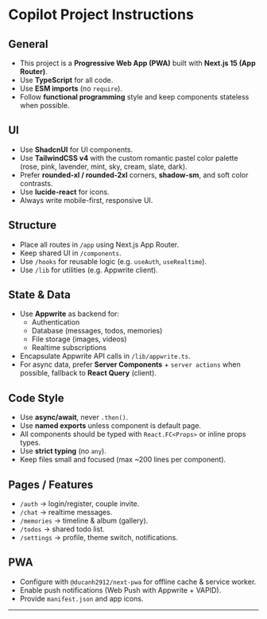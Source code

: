 # Copilot Project Instructions

## General

- This project is a **Progressive Web App (PWA)** built with **Next.js 15 (App Router)**.
- Use **TypeScript** for all code.
- Use **ESM imports** (no `require`).
- Follow **functional programming** style and keep components stateless when possible.

## UI

- Use **ShadcnUI** for UI components.
- Use **TailwindCSS v4** with the custom romantic pastel color palette (rose, pink, lavender, mint, sky, cream, slate, dark).
- Prefer **rounded-xl / rounded-2xl** corners, **shadow-sm**, and soft color contrasts.
- Use **lucide-react** for icons.
- Always write mobile-first, responsive UI.

## Structure

- Place all routes in `/app` using Next.js App Router.
- Keep shared UI in `/components`.
- Use `/hooks` for reusable logic (e.g. `useAuth`, `useRealtime`).
- Use `/lib` for utilities (e.g. Appwrite client).

## State & Data

- Use **Appwrite** as backend for:
  - Authentication
  - Database (messages, todos, memories)
  - File storage (images, videos)
  - Realtime subscriptions
- Encapsulate Appwrite API calls in `/lib/appwrite.ts`.
- For async data, prefer **Server Components** + `server actions` when possible, fallback to **React Query** (client).

## Code Style

- Use **async/await**, never `.then()`.
- Use **named exports** unless component is default page.
- All components should be typed with `React.FC<Props>` or inline props types.
- Use **strict typing** (no `any`).
- Keep files small and focused (max ~200 lines per component).

## Pages / Features

- `/auth` → login/register, couple invite.
- `/chat` → realtime messages.
- `/memories` → timeline & album (gallery).
- `/todos` → shared todo list.
- `/settings` → profile, theme switch, notifications.

## PWA

- Configure with `@ducanh2912/next-pwa` for offline cache & service worker.
- Enable push notifications (Web Push with Appwrite + VAPID).
- Provide `manifest.json` and app icons.

---
